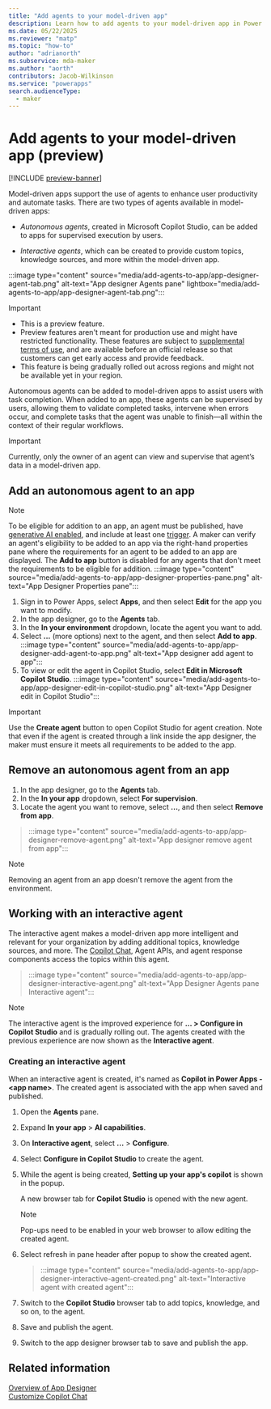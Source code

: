```yaml
---
title: "Add agents to your model-driven app" 
description: Learn how to add agents to your model-driven app in Power Apps.
ms.date: 05/22/2025
ms.reviewer: "matp"
ms.topic: "how-to"
author: "adrianorth"
ms.subservice: mda-maker
ms.author: "aorth"
contributors: Jacob-Wilkinson
ms.service: "powerapps"
search.audienceType: 
  - maker
---
```

# Add agents to your model-driven app (preview)

[!INCLUDE [preview-banner](~/../shared-content/shared/preview-includes/preview-banner.md)]

Model-driven apps support the use of agents to enhance user productivity and automate tasks. There are two types of agents available in model-driven apps: 

- *Autonomous agents*, created in Microsoft Copilot Studio, can be added to apps for supervised execution by users.

- *Interactive agents*, which can be created to provide custom topics, knowledge sources, and more within the model-driven app.

:::image type="content" source="media/add-agents-to-app/app-designer-agent-tab.png" alt-text="App designer Agents pane" lightbox="media/add-agents-to-app/app-designer-agent-tab.png":::

> [!IMPORTANT]
>
> - This is a preview feature.
> - Preview features aren't meant for production use and might have restricted functionality. These features are subject to [supplemental terms of use](https://go.microsoft.com/fwlink/?linkid=2216214), and are available before an official release so that customers can get early access and provide feedback.
> - This feature is being gradually rolled out across regions and might not be available yet in your region.

Autonomous agents can be added to model-driven apps to assist users with task completion. When added to an app, these agents can be supervised by users, allowing them to validate completed tasks, intervene when errors occur, and complete tasks that the agent was unable to finish—all within the context of their regular workflows.

> [!IMPORTANT]
> Currently, only the owner of an agent can view and supervise that agent’s data in a model-driven app.

## Add an autonomous agent to an app

> [!NOTE]
> To be eligible for addition to an app, an agent must be published, have [generative AI enabled](/microsoft-copilot-studio/advanced-generative-actions), and include at least one [trigger](/microsoft-copilot-studio/authoring-triggers-about). A maker can verify an agent's eligibility to be added to an app via the right-hand properties pane where the requirements for an agent to be added to an app are displayed. The **Add to app** button is disabled for any agents that don't meet the requirements to be eligible for addition.
:::image type="content" source="media/add-agents-to-app/app-designer-properties-pane.png" alt-text="App Designer Properties pane":::

1. Sign in to Power Apps, select **Apps**, and then select **Edit** for the app you want to modify.
1. In the app designer, go to the **Agents** tab.
1. In the **In your environment** dropdown, locate the agent you want to add.
1. Select **...** (more options) next to the agent, and then select **Add to app**.
    :::image type="content" source="media/add-agents-to-app/app-designer-add-agent-to-app.png" alt-text="App designer add agent to app":::
1. To view or edit the agent in Copilot Studio, select **Edit in Microsoft Copilot Studio**.
   :::image type="content" source="media/add-agents-to-app/app-designer-edit-in-copilot-studio.png" alt-text="App Designer edit in Copilot Studio":::

> [!IMPORTANT]
> Use the **Create agent** button to open Copilot Studio for agent creation. Note that even if the agent is created through a link inside the app designer, the maker must ensure it meets all requirements to be added to the app.

## Remove an autonomous agent from an app

1. In the app designer, go to the **Agents** tab.
1. In the **In your app** dropdown, select **For supervision**.
1. Locate the agent you want to remove, select **...**, and then select **Remove from app**.

> :::image type="content" source="media/add-agents-to-app/app-designer-remove-agent.png" alt-text="App designer remove agent from app":::

> [!NOTE]
> Removing an agent from an app doesn't remove the agent from the environment.

## Working with an interactive agent

The interactive agent makes a model-driven app more intelligent and relevant for your organization by adding additional topics, knowledge sources, and more. The [Copilot Chat](add-ai-copilot.md), Agent APIs, and agent response components access the topics within this agent.

> :::image type="content" source="media/add-agents-to-app/app-designer-interactive-agent.png" alt-text="App Designer Agents pane Interactive agent":::

> [!NOTE]
> The interactive agent is the improved experience for **... > Configure in Copilot Studio** and is gradually rolling out. The agents created with the previous experience are now shown as the **Interactive agent**.

### Creating an interactive agent

When an interactive agent is created, it's named as **Copilot in Power Apps - \<app name\>**. The created agent is associated with the app when saved and published.

1. Open the **Agents** pane.
1. Expand **In your app** > **AI capabilities**.
1. On **Interactive agent**, select **...** > **Configure**.
1. Select **Configure in Copilot Studio** to create the agent.
1. While the agent is being created, **Setting up your app's copilot** is shown in the popup.

   A new browser tab for **Copilot Studio** is opened with the new agent.
   > [!NOTE]
   > Pop-ups need to be enabled in your web browser to allow editing the created agent.
1. Select refresh in pane header after popup to show the created agent.
   > :::image type="content" source="media/add-agents-to-app/app-designer-interactive-agent-created.png" alt-text="Interactive agent with created agent":::
1. Switch to the **Copilot Studio** browser tab to add topics, knowledge, and so on, to the agent.
1. Save and publish the agent.
1. Switch to the app designer browser tab to save and publish the app.

## Related information

[Overview of App Designer](app-designer-overview.md)<br/>
[Customize Copilot Chat](customize-copilot-chat.md)
